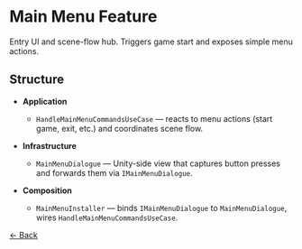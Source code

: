 # Main Menu Feature

Entry UI and scene-flow hub. Triggers game start and exposes simple menu actions.

## Structure

- **Application**
    - `HandleMainMenuCommandsUseCase` — reacts to menu actions (start game, exit, etc.) and coordinates scene flow.

- **Infrastructure**
    - `MainMenuDialogue` — Unity-side view that captures button presses and forwards them via `IMainMenuDialogue`.

- **Composition**
    - `MainMenuInstaller` — binds `IMainMenuDialogue` to `MainMenuDialogue`, wires `HandleMainMenuCommandsUseCase`.

[← Back](../../../../../README.md)